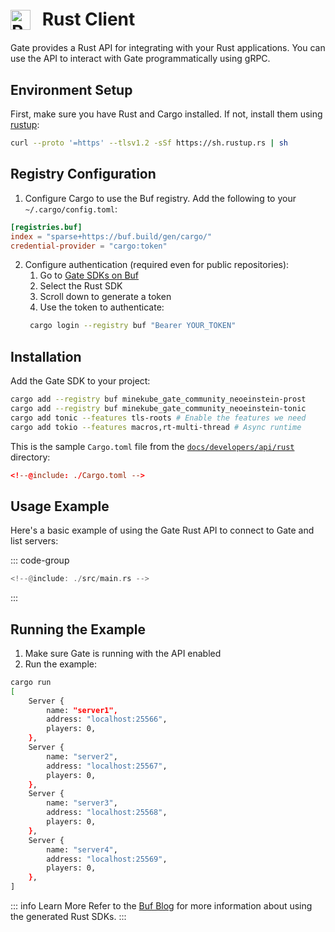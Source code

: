 # <img src="https://cdn.jsdelivr.net/gh/devicons/devicon/icons/rust/rust-original.svg" class="tech-icon" alt="Rust" /> Rust Client

Gate provides a Rust API for integrating with your Rust applications. You can use the API to interact with Gate programmatically using gRPC.

## Environment Setup

First, make sure you have Rust and Cargo installed. If not, install them using [rustup](https://rustup.rs/):

```bash
curl --proto '=https' --tlsv1.2 -sSf https://sh.rustup.rs | sh
```

## Registry Configuration

1. Configure Cargo to use the Buf registry. Add the following to your `~/.cargo/config.toml`:

```toml
[registries.buf]
index = "sparse+https://buf.build/gen/cargo/"
credential-provider = "cargo:token"
```

2. Configure authentication (required even for public repositories):
   1. Go to [Gate SDKs on Buf](https://buf.build/minekube/gate/sdks)
   2. Select the Rust SDK
   3. Scroll down to generate a token
   4. Use the token to authenticate:
   ```bash
    cargo login --registry buf "Bearer YOUR_TOKEN"
   ```

## Installation

Add the Gate SDK to your project:

```bash
cargo add --registry buf minekube_gate_community_neoeinstein-prost
cargo add --registry buf minekube_gate_community_neoeinstein-tonic
cargo add tonic --features tls-roots # Enable the features we need
cargo add tokio --features macros,rt-multi-thread # Async runtime
```

This is the sample `Cargo.toml` file from the [`docs/developers/api/rust`](https://github.com/minekube/gate/tree/master/.web/docs/developers/api/rust) directory:

```toml
<!--@include: ./Cargo.toml -->
```

## Usage Example

Here's a basic example of using the Gate Rust API to connect to Gate and list servers:

::: code-group

```rust [src/main.rs]
<!--@include: ./src/main.rs -->
```

:::

## Running the Example

1. Make sure Gate is running with the API enabled
2. Run the example:

```bash
cargo run
[
    Server {
        name: "server1",
        address: "localhost:25566",
        players: 0,
    },
    Server {
        name: "server2",
        address: "localhost:25567",
        players: 0,
    },
    Server {
        name: "server3",
        address: "localhost:25568",
        players: 0,
    },
    Server {
        name: "server4",
        address: "localhost:25569",
        players: 0,
    },
]
```

::: info Learn More
Refer to the [Buf Blog](https://buf.build/blog/bsr-generated-sdks-for-rust) for more information about using the generated Rust SDKs.
:::

<style>
.tech-icon {
  width: 32px;
  height: 32px;
  display: inline-block;
  vertical-align: middle;
  margin-right: 12px;
  position: relative;
  top: -2px;
}
</style>

